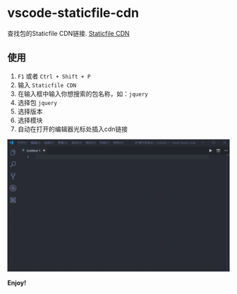 # vscode-staticfile-cdn

查找包的Staticfile CDN链接. [Staticfile CDN](http://www.staticfile.org)

## 使用

1. `F1` 或者 `Ctrl + Shift + P` 
2. 输入 `Staticfile CDN`
3. 在输入框中输入你想搜索的包名称，如：`jquery`
4. 选择包 `jquery`
5. 选择版本
6. 选择模块
7. 自动在打开的编辑器光标处插入cdn链接

![](https://github.com/qhx0807/vscode-staticfile-cdn/raw/master/screenshort/vsc-staticfile-cdn.gif)

**Enjoy!**
